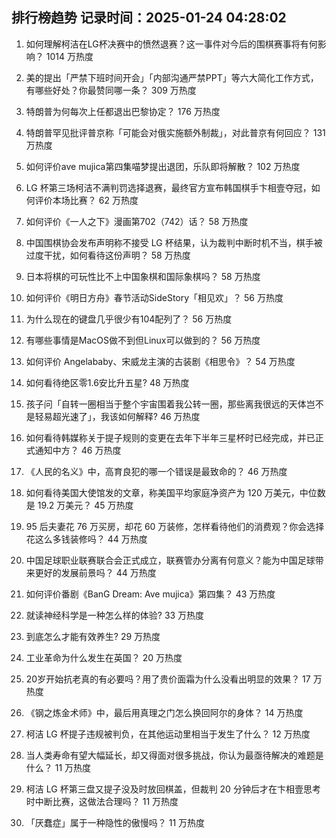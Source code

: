 
## 排行榜趋势 记录时间：2025-01-24 04:28:02
  
  1. 如何理解柯洁在LG杯决赛中的愤然退赛？这一事件对今后的围棋赛事将有何影响？ 1014 万热度
    
  2. 美的提出「严禁下班时间开会」「内部沟通严禁PPT」等六大简化工作方式，有哪些好处？你最赞同哪一条？ 309 万热度
    
  3. 特朗普为何每次上任都退出巴黎协定？ 176 万热度
    
  4. 特朗普罕见批评普京称「可能会对俄实施额外制裁」，对此普京有何回应？ 131 万热度
    
  5. 如何评价ave mujica第四集喵梦提出退团，乐队即将解散？ 102 万热度
    
  6. LG 杯第三场柯洁不满判罚选择退赛，最终官方宣布韩国棋手卞相壹夺冠，如何评价本场比赛？ 62 万热度
    
  7. 如何评价《一人之下》漫画第702（742）话？ 58 万热度
    
  8. 中国围棋协会发布声明称不接受 LG 杯结果，认为裁判中断时机不当，棋手被过度干扰，如何看待这份声明？ 58 万热度
    
  9. 日本将棋的可玩性比不上中国象棋和国际象棋吗？ 58 万热度
    
  10. 如何评价《明日方舟》春节活动SideStory「相见欢」？ 56 万热度
    
  11. 为什么现在的键盘几乎很少有104配列了？ 56 万热度
    
  12. 有哪些事情是MacOS做不到但Linux可以做到的？ 56 万热度
    
  13. 如何评价 Angelababy、宋威龙主演的古装剧《相思令》？ 54 万热度
    
  14. 如何看待绝区零1.6安比升五星? 48 万热度
    
  15. 孩子问「自转一圈相当于整个宇宙围着我公转一圈，那些离我很远的天体岂不是轻易超光速了」，我该如何解释? 46 万热度
    
  16. 如何看待韩媒称关于提子规则的变更在去年下半年三星杯时已经完成，并已正式通知中方？ 46 万热度
    
  17. 《人民的名义》中，高育良犯的哪一个错误是最致命的？ 46 万热度
    
  18. 如何看待美国大使馆发的文章，称美国平均家庭净资产为 120 万美元，中位数是 19.2 万美元？ 45 万热度
    
  19. 95 后夫妻花 76 万买房，却花 60 万装修，怎样看待他们的消费观？你会选择花这么多钱装修吗？ 44 万热度
    
  20. 中国足球职业联赛联合会正式成立，联赛管办分离有何意义？能为中国足球带来更好的发展前景吗？ 44 万热度
    
  21. 如何评价番剧《BanG Dream: Ave mujica》第四集？ 43 万热度
    
  22. 就读神经科学是一种怎么样的体验? 33 万热度
    
  23. 到底怎么才能有效养生? 29 万热度
    
  24. 工业革命为什么发生在英国？ 20 万热度
    
  25. 20岁开始抗老真的有必要吗？用了贵价面霜为什么没看出明显的效果？ 17 万热度
    
  26. 《钢之炼金术师》中，最后用真理之门怎么换回阿尔的身体？ 14 万热度
    
  27. 柯洁 LG 杯提子违规被判负，在其他运动里相当于发生了什么？ 12 万热度
    
  28. 当人类寿命有望大幅延长，却又得面对很多挑战，你认为最亟待解决的难题是什么？ 11 万热度
    
  29. 柯洁 LG 杯第三盘又提子没及时放回棋盖，但裁判 20 分钟后才在卞相壹思考时中断比赛，这做法合理吗？ 11 万热度
    
  30. 「厌蠢症」属于一种隐性的傲慢吗？ 11 万热度
    